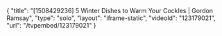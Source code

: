 {
    "title": "[1508429236] 5 Winter Dishes to Warm Your Cockles | Gordon Ramsay",
    "type": "solo",
    "layout": "iframe-static",
    "videoId": "123179021",
    "url": "\/tvpembed\/123179021"
}